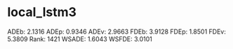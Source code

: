 # local_lstm3

ADEb: 2.1316
ADEp: 0.9346
ADEv: 2.9663
FDEb: 3.9128
FDEp: 1.8501
FDEv: 5.3809
Rank: 1421
WSADE: 1.6043
WSFDE: 3.0101